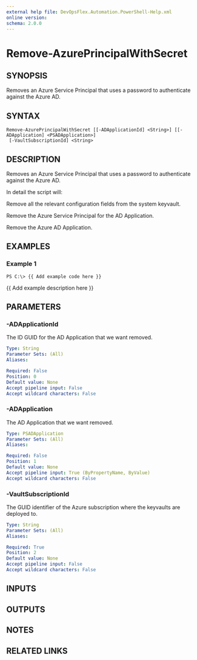 ```yaml
---
external help file: DevOpsFlex.Automation.PowerShell-Help.xml
online version: 
schema: 2.0.0
---
```


# Remove-AzurePrincipalWithSecret

## SYNOPSIS
Removes an Azure Service Principal that uses a password to authenticate against the Azure AD.

## SYNTAX

```
Remove-AzurePrincipalWithSecret [[-ADApplicationId] <String>] [[-ADApplication] <PSADApplication>]
 [-VaultSubscriptionId] <String>
```

## DESCRIPTION
Removes an Azure Service Principal that uses a password to authenticate against the Azure AD.

In detail the script will:

Remove all the relevant configuration fields from the system keyvault.

Remove the Azure Service Principal for the AD Application.

Remove the Azure AD Application.

## EXAMPLES

### Example 1
```
PS C:\> {{ Add example code here }}
```

{{ Add example description here }}

## PARAMETERS

### -ADApplicationId
The ID GUID for the AD Application that we want removed.

```yaml
Type: String
Parameter Sets: (All)
Aliases: 

Required: False
Position: 0
Default value: None
Accept pipeline input: False
Accept wildcard characters: False
```

### -ADApplication
The AD Application that we want removed.

```yaml
Type: PSADApplication
Parameter Sets: (All)
Aliases: 

Required: False
Position: 1
Default value: None
Accept pipeline input: True (ByPropertyName, ByValue)
Accept wildcard characters: False
```

### -VaultSubscriptionId
The GUID identifier of the Azure subscription where the keyvaults are deployed to.

```yaml
Type: String
Parameter Sets: (All)
Aliases: 

Required: True
Position: 2
Default value: None
Accept pipeline input: False
Accept wildcard characters: False
```

## INPUTS

## OUTPUTS

## NOTES

## RELATED LINKS

